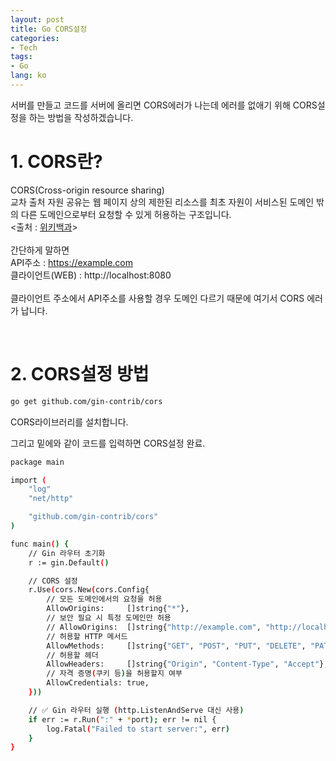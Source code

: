 ```yaml
---
layout: post
title: Go CORS설정
categories: 
- Tech
tags:
- Go
lang: ko
---
```


서버를 만들고 코드를 서버에 올리면 CORS에러가 나는데 에러를 없애기 위해 CORS설정을 하는 방법을 작성하겠습니다.

# 1. CORS란?
CORS(Cross-origin resource sharing) <br />
교차 출처 자원 공유는 웹 페이지 상의 제한된 리소스를 최초 자원이 서비스된 도메인 밖의 다른 도메인으로부터 요청할 수 있게 허용하는 구조입니다. <br />
<출처 : [위키백과](https://ko.wikipedia.org/wiki/%EA%B5%90%EC%B0%A8_%EC%B6%9C%EC%B2%98_%EB%A6%AC%EC%86%8C%EC%8A%A4_%EA%B3%B5%EC%9C%A0#cite_note-mozhacks_cors-1)> <br /><br />
간단하게 말하면 <br />
API주소 : https://example.com <br />
클라이언트(WEB) : http://localhost:8080 <br /><br />
클라이언트 주소에서 API주소를 사용할 경우 도메인 다르기 때문에 여기서 CORS 에러가 납니다.

<br />

# 2. CORS설정 방법
```sh
go get github.com/gin-contrib/cors
```
CORS라이브러리를 설치합니다. <br />

그리고 밑에와 같이 코드를 입력하면 CORS설정 완료.

```sh
package main

import (
	"log"
	"net/http"

	"github.com/gin-contrib/cors"
)

func main() {
	// Gin 라우터 초기화
	r := gin.Default()

	// CORS 설정
	r.Use(cors.New(cors.Config{
        // 모든 도메인에서의 요청을 허용
		AllowOrigins:     []string{"*"},
        // 보안 필요 시 특정 도메인만 허용
		// AllowOrigins:  []string{"http://example.com", "http://localhost:3000"},
        // 허용할 HTTP 메서드
		AllowMethods:     []string{"GET", "POST", "PUT", "DELETE", "PATCH"}, 
        // 허용할 헤더
		AllowHeaders:     []string{"Origin", "Content-Type", "Accept"},
        // 자격 증명(쿠키 등)을 허용할지 여부
		AllowCredentials: true,
	}))

	// ✅ Gin 라우터 실행 (http.ListenAndServe 대신 사용)
	if err := r.Run(":" + *port); err != nil {
		log.Fatal("Failed to start server:", err)
	}
}
```